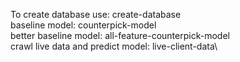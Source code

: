 To create database use: create-database\
baseline model: counterpick-model\
better baseline model: all-feature-counterpick-model\
crawl live data and predict model: live-client-data\
